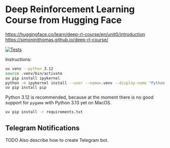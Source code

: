 # Deep Reinforcement Learning Course from Hugging Face

https://huggingface.co/learn/deep-rl-course/en/unit0/introduction
https://simoninithomas.github.io/deep-rl-course/

[![Tests](https://github.com/<owner>/<repo>/actions/workflows/tests.yml/badge.svg)](https://github.com/<owner>/<repo>/actions/workflows/tests.yml)

Instructions:

```bash
uv venv --python 3.12
source .venv/bin/activate
uv pip install ipykernel
python -m ipykernel install --user --name=.venv --display-name "Python (.venv with UV)"
uv pip install pip
```

Python 3.12 is recommended, because at the moment there is no good support for `pygame` with Python 3.13 yet on MacOS.

```bash
uv pip install -r requirements.txt
```

## Telegram Notifications

TODO Also describe how to create Telegram bot.

